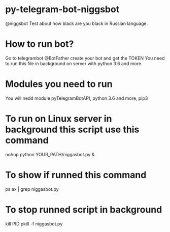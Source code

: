 # py-telegram-bot-niggsbot
@niggsbot Test about how black are you black in Russian language.
# How to run bot?
Go to telegrambot @BotFather create your bot and get the TOKEN
You need to run this file in background on server with python 3.6 and more.
# Modules you need to run
You will nedd module pyTelegramBotAPI, python 3.6 and more, pip3
# To run on Linux server in background this script use this command
nohup python YOUR_PATH/niggasbot.py &
# To show if runned this command
ps ax | grep niggasbot.py
# To stop runned script in background
kill PID
pkill -f niggasbot.py
